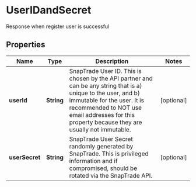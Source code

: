 

# UserIDandSecret

Response when register user is successful

## Properties

| Name | Type | Description | Notes |
|------------ | ------------- | ------------- | -------------|
|**userId** | **String** | SnapTrade User ID. This is chosen by the API partner and can be any string that is a) unique to the user, and b) immutable for the user. It is recommended to NOT use email addresses for this property because they are usually not immutable. |  [optional] |
|**userSecret** | **String** | SnapTrade User Secret randomly generated by SnapTrade. This is privileged information and if compromised, should be rotated via the SnapTrade API. |  [optional] |



